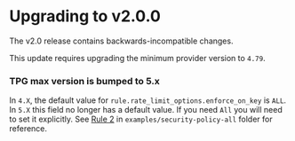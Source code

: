# Upgrading to v2.0.0

The v2.0 release contains backwards-incompatible changes.

This update requires upgrading the minimum provider version to `4.79`.

### TPG max version is bumped to 5.x
In `4.X`, the default value for `rule.rate_limit_options.enforce_on_key` is `ALL`. In `5.X` this field no longer has a default value. If you need `All` you will need to set it explicitly. See [Rule 2](https://github.com/GoogleCloudPlatform/terraform-google-cloud-armor/blob/main/examples/security-policy-all/main.tf) in `examples/security-policy-all` folder for reference.